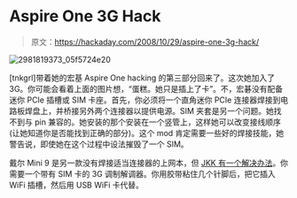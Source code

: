 # Aspire One 3G Hack

> 原文：<https://hackaday.com/2008/10/29/aspire-one-3g-hack/>

![](img/fee872b31a5929b0b269d7f42aeec5a7.png "2981819373_05f5724e20")

[tnkgrl]带着她的宏基 Aspire One hacking 的第三部分回来了。这次她加入了 3G。你可能会看着上面的图片想，“蛋糕。她只是插上了卡”。不，宏碁没有配备迷你 PCIe 插槽或 SIM 卡座。首先，你必须将一个直角迷你 PCIe 连接器焊接到电路板焊盘上，并桥接另外两个连接器以提供电源。SIM 夹套是另一个问题。她找不到与 pin 兼容的。她安装的那个安装在一个竖管上，这样她可以改变接线顺序(让她知道你是否能找到正确的部分)。这个 mod 肯定需要一些好的焊接技能，她警告说，即使她在这个过程中设法摧毁了一个 SIM。

戴尔 Mini 9 是另一款没有焊接适当连接器的上网本，但 [JKK 有一个解决办法](http://jkkmobile.blogspot.com/2008/10/how-to-internal-3g-to-dell-mini-9-easy.html "Internal 3G to Dell Mini 9\. The easy way")。你需要一个带有 SIM 卡的 3G 调制解调器。你用胶带粘住几个针脚后，把它插入 WiFi 插槽，然后用 USB WiFi 卡代替。
